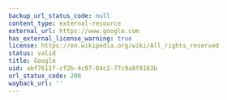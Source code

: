 ```yaml
---
backup_url_status_code: null
content_type: external-resource
external_url: https://www.google.com
has_external_license_warning: true
license: https://en.wikipedia.org/wiki/All_rights_reserved
status: valid
title: Google
uid: abf7611f-cf2b-4c97-84c2-77c9a8f8163b
url_status_code: 200
wayback_url: ''
---
```

